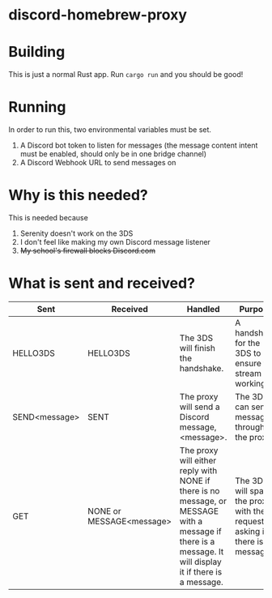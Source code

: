 # discord-homebrew-proxy

# Building

This is just a normal Rust app. Run `cargo run` and you should be good!

# Running

In order to run this, two environmental variables must be set.

1. A Discord bot token to listen for messages (the message content intent must be enabled, should only be in one bridge channel)
2. A Discord Webhook URL to send messages on

# Why is this needed?

This is needed because

1. Serenity doesn't work on the 3DS
2. I don't feel like making my own Discord message listener
3. ~~My school's firewall blocks Discord.com~~

# What is sent and received?

<!-- word wrap makes this look BEAUTIFUL -->

| Sent           | Received                  | Handled                                                                                                                                                  | Purpose                                                                       |
| -------------- | ------------------------- | -------------------------------------------------------------------------------------------------------------------------------------------------------- | ----------------------------------------------------------------------------- |
| HELLO3DS       | HELLO3DS                  | The 3DS will finish the handshake.                                                                                                                       | A handshake for the 3DS to ensure the stream is working.                      |
| SEND\<message> | SENT                      | The proxy will send a Discord message, \<message>.                                                                                                       | The 3DS can send a message through the proxy.                                 |
| GET            | NONE or MESSAGE\<message> | The proxy will either reply with NONE if there is no message, or MESSAGE with a message if there is a message. It will display it if there is a message. | The 3DS will spam the proxy with these requests asking if there is a message. |
